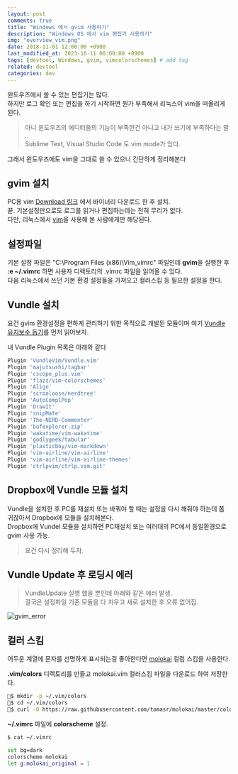 ```yaml
---
layout: post
comments: true
title: "Windows 에서 gvim 사용하기"
description: "Windows OS 에서 vim 편집기 사용하기"
img: "overview_vim.png"
date: 2018-11-01 12:00:00 +0900
last_modified_at: 2023-10-11 00:00:00 +0900
tags: [devtool, Windows, gvim, vimcolorschemes] # add tag
related: devtool
categories: dev
---
```


윈도우즈에서 쓸 수 있는 편집기는 많다.  
하지만 로그 확인 또는 편집을 하기 시작하면 뭔가 부족해서 리눅스이 vim을 떠올리게 된다.  

> 아니 윈도우즈의 에디터들의 기능이 부족한건 아니고 내가 쓰기에 부족하다는 말 ..  
> Sublime Text, Visual Studio Code 도 vim mode가 있다. 

그래서 윈도우즈에도 vim을 그대로 쓸 수 있으니 간단하게 정리해본다

<!--more-->

## gvim 설치

PC용 vim [Download 링크](https://www.vim.org/download.php#pc) 에서 바이너리 다운로드 한 후 설치.  
끝. 기본설정만으로도 로그를 읽거나 편집하는데는 전혀 무리가 없다.  
다만, 리눅스에서 [vim][vim]을 사용해 본 사람에게만 해당된다.  


## 설정파일 

기본 설정 파일은 "C:\Program Files (x86)\Vim\_vimrc" 파일인데 **gvim**을 실행한 후 **:e ~/.vimrc** 하면 사용자 디렉토리의 .vimrc 파일을 읽어올 수 있다.  
다음 리눅스에서 쓰던 기본 환경 설정들을 가져오고 컬러스킴 등 필요한 설정을 한다. 

## Vundle 설치 

요건 gvim 환경설정을 편하게 관리하기 위한 목적으로 개발된 모듈이며 여기 [Vundle 유지보수 돕기](https://github.com/VundleVim/Vundle.vim/blob/master/README_KR.md)를 먼저 읽어보자. 

내 Vundle Plugin 목록은 아래와 같다 
```bash
Plugin 'VundleVim/Vundle.vim'
Plugin 'majutsushi/tagbar'
Plugin 'cscope_plus.vim'
Plugin 'flazz/vim-colorschemes'
Plugin 'Align'
Plugin 'scrooloose/nerdtree'
Plugin 'AutoComplPop'
Plugin 'DrawIt'
Plugin 'snipMate'
Plugin 'The-NERD-Commenter'
Plugin 'bufexplorer.zip'
Plugin 'wakatime/vim-wakatime'
Plugin 'godlygeek/tabular'
Plugin 'plasticboy/vim-markdown'
Plugin 'vim-airline/vim-airline'
Plugin 'vim-airline/vim-airline-themes'
Plugin 'ctrlpvim/ctrlp.vim.git'
```

## Dropbox에 Vundle 모듈 설치

Vundle을 설치한 후 PC를 재설치 또는 바꿔야 할 때는 설정을 다시 해줘야 하는데 쫌 귀찮아서 Dropbox에 모듈을 설치해본다.  
Dropbox에 Vundel 모듈을 설치하면 PC재설치 또는 여러대의 PC에서 동일환경으로 gvim 사용 가능.  

> 요건 다시 정리해 두자. 

## Vundle Update 후 로딩시 에러 

> VundleUpdate 실행 했을 뿐인데 아래와 같은 에러 발생.  
> 결국은 설정파일 기존 모듈을 다 지우고 새로 설치한 후 오류 없어짐. 

![gvim_error]({{site.baseurl}}/assets/img/gvim_error.png)

## 컬러 스킴 

어두운 계열에 문자를 선명하게 표시되는걸 좋아한다면 [molokai](https://vimcolorschemes.com/tomasr/molokai) 컬럼 스킴을 사용한다. 

**.vim/colors** 디렉토리를 만들고 molokai.vim 컬러스킴 파일을 다운로드 하여 저장한다. 

```bash
$ mkdir -p ~/.vim/colors
$ cd ~/.vim/colors
$ curl -O https://raw.githubusercontent.com/tomasr/molokai/master/colors/molokai.vim
```

**~/.vimrc** 파일에 **colorscheme** 설정. 

```bash
$ cat ~/.vimrc

set bg=dark
colorscheme molokai
let g:molokai_original = 1
```

[vim]: https://www.vim.org


